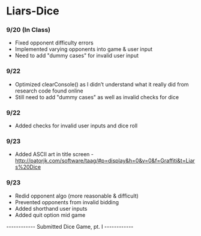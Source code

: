 # Liars-Dice

### 9/20 (In Class)
  - Fixed opponent difficulty errors
  - Implemented varying opponents into game & user input
  - Need to add "dummy cases" for invalid user input

### 9/22
  - Optimized clearConsole() as I didn’t understand what it really did from research code found online
  - Still need to add "dummy cases" as well as invalid checks for dice

### 9/22
  - Added checks for invalid user inputs and dice roll

### 9/23
  - Added ASCII art in title screen - http://patorjk.com/software/taag/#p=display&h=0&v=0&f=Graffiti&t=Liars%20Dice

### 9/23
  - Redid opponent algo (more reasonable & difficult)
  - Prevented opponents from invalid bidding
  - Added shorthand user inputs
  - Added quit option mid game

------------ Submitted Dice Game, pt. I ------------

